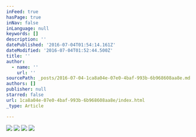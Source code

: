 ```yaml
---
inFeed: true
hasPage: true
inNav: false
inLanguage: null
keywords: []
description: ''
datePublished: '2016-07-04T01:54:14.161Z'
dateModified: '2016-07-04T01:52:44.500Z'
title: ''
author:
  - name: ''
    url: ''
sourcePath: _posts/2016-07-04-1ca8a04e-07e0-4baf-993b-6b968608aa8e.md
authors: []
publisher: null
starred: false
url: 1ca8a04e-07e0-4baf-993b-6b968608aa8e/index.html
_type: Article

---
```

![](https://the-grid-user-content.s3-us-west-2.amazonaws.com/e8a0e880-0d53-4e3c-b42f-d8e9340c6d9e.jpg)
![](https://the-grid-user-content.s3-us-west-2.amazonaws.com/aadadcb4-5bf9-44d8-878c-0bc9927b007f.jpg)
![](https://the-grid-user-content.s3-us-west-2.amazonaws.com/fa8f4f5e-b8eb-4d1f-80b0-34f7bfcd6ecc.jpg)
![](https://imgflo.herokuapp.com/graph/vahj1ThiexotieMo/be8869f781606b0b60511b1e6f2889dc/croprotate.jpg?cropheight=2467&cropwidth=1999&degrees=0&input=https%3A%2F%2Fthe-grid-user-content.s3-us-west-2.amazonaws.com%2Fd6f71a6e-206a-4fd8-9ab0-13d2019e61ce.jpg&x=0&y=0)